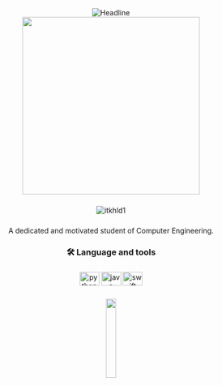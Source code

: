 <div align=center>
        <img src="https://readme-typing-svg.herokuapp.com?color=%236FDA44&size=20&center=true&vCenter=true&width=600&height=50&lines=HI+THERE+:);I+am+Khaled+Samim+;A+motivated+student+of+CE...;Welcome+to+my+github+profile." alt="Headline" />
    </div>

<div align="center">
  <img height="350" src="https://miro.medium.com/v2/resize:fit:1358/1*zVnWJtyGOX_kUIDm6ccCfQ.gif" />

</div>

###

<div align="center"><p align="center"> <img src="https://komarev.com/ghpvc/?username=itkhld1&label=Profile%20views&color=0e75b6&style=flat" alt="itkhld1" /> </p>
</div>

###


<p align="center">A dedicated and motivated student of Computer Engineering.</p>

###

<h3 align="center">🛠 Language and tools</h3>

###

<div align="center">
  <img src="https://cdn.jsdelivr.net/gh/devicons/devicon/icons/python/python-original.svg" height="27" width="39" alt="python logo"  />
  <img src="https://cdn.jsdelivr.net/gh/devicons/devicon/icons/java/java-original.svg" height="27" width="39" alt="java logo"  />
  <img src="https://cdn.jsdelivr.net/gh/devicons/devicon/icons/swift/swift-original.svg" height="27" width="39" alt="swift logo"  />
</div>

###

<p align="center"">
<img src="https://media.giphy.com/media/jpVnC65DmYeyRL4LHS/giphy.gif" width="20%">
</p>
